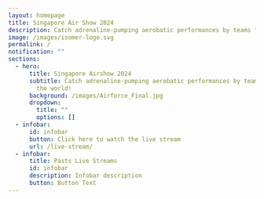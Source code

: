 ```yaml
---
layout: homepage
title: Singapore Air Show 2024
description: Catch adrenaline-pumping aerobatic performances by teams from around the world!
image: /images/isomer-logo.svg
permalink: /
notification: ""
sections:
  - hero:
      title: Singapore Airshow 2024
      subtitle: Catch adrenaline-pumping aerobatic performances by teams from around
        the world!
      background: /images/Airforce_Final.jpg
      dropdown:
        title: ""
        options: []
  - infobar:
      id: infobar
      button: Click here to watch the live stream
      url: /live-stream/
  - infobar:
      title: Pasts Live Streams
      id: infobar
      description: Infobar description
      button: Button Text
---
```

